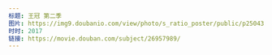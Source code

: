 ```yaml
---
标题: 王冠 第二季
图片: https://img9.doubanio.com/view/photo/s_ratio_poster/public/p2504311324.jpg
时时: 2017
链接: https://movie.douban.com/subject/26957989/
---
```

